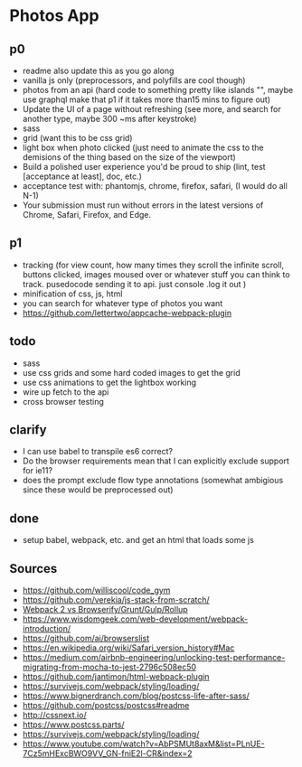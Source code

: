 # Photos App

## p0 

- readme also update this as you go along
- vanilla js only (preprocessors, and polyfills are cool though)
- photos from an api (hard code to something pretty like islands "", maybe use graphql make that p1 if it takes more than15 mins to figure out) 
- Update the UI of a page without refreshing (see more, and search for another type, maybe 300 ~ms after keystroke)
- sass
- grid (want this to be css grid)
- light box when photo clicked (just need to animate the css to the demisions of the thing based on the size of the viewport)
- Build a polished user experience you'd be proud to ship (lint, test [acceptance at least], doc, etc.)
- acceptance test with: phantomjs, chrome, firefox, safari, (I would do all N-1)
- Your submission must run without errors in the latest versions of Chrome, Safari, Firefox, and Edge.

## p1

- tracking (for view count, how many times they scroll the infinite scroll, buttons clicked, images moused over or whatever stuff you can think to track. pusedocode sending it to api. just console .log it out	)
- minification of css, js, html
- you can search for whatever type of photos you want
- https://github.com/lettertwo/appcache-webpack-plugin



## todo

- sass
- use css grids and some hard coded images to get the grid 
- use css animations to get the lightbox working
- wire up fetch to the api
- cross browser testing



## clarify

- I can use babel to transpile es6 correct?
- Do the browser requirements  mean that I can explicitly exclude support for ie11?
- does the prompt exclude flow type annotations (somewhat ambigious since these would be preprocessed out)




## done

- setup babel, webpack,  etc. and get an html that loads some js




## Sources

- https://github.com/williscool/code_gym
- https://github.com/verekia/js-stack-from-scratch/
- [Webpack 2 vs Browserify/Grunt/Gulp/Rollup](https://www.youtube.com/watch?v=C_ZtQClrVYw)
- https://www.wisdomgeek.com/web-development/webpack-introduction/
- https://github.com/ai/browserslist
- https://en.wikipedia.org/wiki/Safari_version_history#Mac
- https://medium.com/airbnb-engineering/unlocking-test-performance-migrating-from-mocha-to-jest-2796c508ec50
- https://github.com/jantimon/html-webpack-plugin
- https://survivejs.com/webpack/styling/loading/
- https://www.bignerdranch.com/blog/postcss-life-after-sass/
- https://github.com/postcss/postcss#readme
- http://cssnext.io/
- https://www.postcss.parts/
- https://survivejs.com/webpack/styling/loading/
- https://www.youtube.com/watch?v=AbPSMUt8axM&list=PLnUE-7Cz5mHExcBWO9VV_GN-fniE2l-CR&index=2

